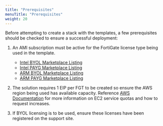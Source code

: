 ```yaml
---
title: "Prerequisites"
menuTitle: "Prerequisites"
weight: 20
---
```


Before attempting to create a stack with the templates, a few prerequisites should be checked to ensure a successful deployment:
1.	An AMI subscription must be active for the FortiGate license type being used in the template.
    * [Intel BYOL Marketplace Listing](https://aws.amazon.com/marketplace/pp/prodview-lvfwuztjwe5b2)
    * [Intel PAYG Marketplace Listing](https://aws.amazon.com/marketplace/pp/prodview-wory773oau6wq)
    * [ARM BYOL Marketplace Listing](https://aws.amazon.com/marketplace/pp/prodview-ccnrlwz74uwgk)
    * [ARM PAYG Marketplace Listing](https://aws.amazon.com/marketplace/pp/prodview-ohcnwr7nr2icy)

2.	The solution requires 1 EIP per FGT to be created so ensure the AWS region being used has available capacity.  Reference [AWS Documentation](https://docs.aws.amazon.com/AWSEC2/latest/UserGuide/ec2-resource-limits.html) for more information on EC2 service quotas and how to request increases.

3.	If BYOL licensing is to be used, ensure these licenses have been registered on the support site.
